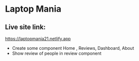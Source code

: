 # Laptop Mania

## Live site link:

https://laptopmania21.netlify.app

* Create some component Home , Reviews, Dashboard, About
* Show review of people in review component


